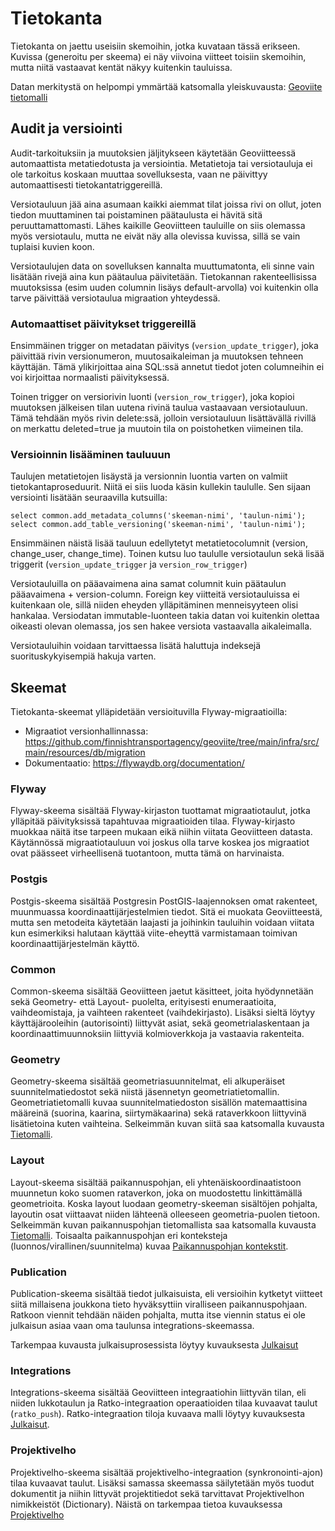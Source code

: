 # Tietokanta

Tietokanta on jaettu useisiin skemoihin, jotka kuvataan tässä erikseen. Kuvissa (generoitu per skeema) ei näy viivoina
viitteet toisiin skemoihin, mutta niitä vastaavat kentät näkyy kuitenkin tauluissa.

Datan merkitystä on helpompi ymmärtää katsomalla yleiskuvausta: [Geoviite tietomalli](tietomalli.md)

## Audit ja versiointi

Audit-tarkoituksiin ja muutoksien jäljitykseen käytetään Geoviitteessä automaattista metatiedotusta ja versiointia.
Metatietoja tai versiotauluja ei ole tarkoitus koskaan muuttaa sovelluksesta, vaan ne päivittyy automaattisesti
tietokantatriggereillä.

Versiotauluun jää aina asumaan kaikki aiemmat tilat joissa rivi on ollut, joten tiedon muuttaminen tai poistaminen
päätaulusta ei hävitä sitä peruuttamattomasti. Lähes kaikille Geoviitteen tauluille on siis olemassa myös versiotaulu,
mutta ne eivät näy alla olevissa kuvissa, sillä se vain tuplaisi kuvien koon.

Versiotaulujen data on sovelluksen kannalta muuttumatonta, eli sinne vain lisätään rivejä aina kun päätaulua
päivitetään. Tietokannan rakenteellisissa muutoksissa (esim uuden columnin lisäys default-arvolla) voi kuitenkin olla
tarve päivittää versiotaulua migraation yhteydessä.

### Automaattiset päivitykset triggereillä

Ensimmäinen trigger on metadatan päivitys (`version_update_trigger`), joka päivittää rivin versionumeron,
muutosaikaleiman ja muutoksen tehneen käyttäjän. Tämä ylikirjoittaa aina SQL:ssä annetut tiedot joten columneihin ei
voi kirjoittaa normaalisti päivityksessä.

Toinen trigger on versiorivin luonti (`version_row_trigger`), joka kopioi muutoksen jälkeisen tilan uutena rivinä taulua
vastaavaan versiotauluun. Tämä tehdään myös rivin delete:ssä, jolloin versiotauluun lisättävällä rivillä on merkattu
deleted=true ja muutoin tila on poistohetken viimeinen tila.

### Versioinnin lisääminen tauluuun

Taulujen metatietojen lisäystä ja versionnin luontia varten on valmiit tietokantaproseduurit. Niitä ei siis luoda käsin
kullekin taululle. Sen sijaan versiointi lisätään seuraavilla kutsuilla:

```
select common.add_metadata_columns('skeeman-nimi', 'taulun-nimi');
select common.add_table_versioning('skeeman-nimi', 'taulun-nimi');
```

Ensimmäinen näistä lisää tauluun edellytetyt metatietocolumnit (version, change_user, change_time). Toinen kutsu luo
taululle versiotaulun sekä lisää triggerit (`version_update_trigger` ja `version_row_trigger`)

Versiotauluilla on pääavaimena aina samat columnit kuin päätaulun pääavaimena + version-column. Foreign key viitteitä
versiotauluissa ei kuitenkaan ole, sillä niiden eheyden ylläpitäminen menneisyyteen olisi hankalaa. Versiodatan
immutable-luonteen takia datan voi kuitenkin olettaa oikeasti olevan olemassa, jos sen hakee versiota vastaavalla
aikaleimalla.

Versiotauluihin voidaan tarvittaessa lisätä haluttuja indeksejä suorituskykyisempiä hakuja varten.

## Skeemat

Tietokanta-skeemat ylläpidetään versioituvilla Flyway-migraatioilla:

* Migraatiot
  versionhallinnassa: https://github.com/finnishtransportagency/geoviite/tree/main/infra/src/main/resources/db/migration
* Dokumentaatio: https://flywaydb.org/documentation/

### Flyway

Flyway-skeema sisältää Flyway-kirjaston tuottamat migraatiotaulut, jotka ylläpitää päivityksissä tapahtuvaa migraatioiden
tilaa. Flyway-kirjasto muokkaa näitä itse tarpeen mukaan eikä niihin viitata Geoviitteen datasta. Käytännössä
migraatiotauluun voi joskus olla tarve koskea jos migraatiot ovat päässeet virheellisenä tuotantoon, mutta tämä on
harvinaista.

### Postgis

Postgis-skeema sisältää Postgresin PostGIS-laajennoksen omat rakenteet, muunmuassa koordinaattijärjestelmien tiedot. Sitä
ei muokata Geoviitteestä, mutta sen metodeita käytetään laajasti ja joihinkin tauluihin voidaan viitata kun esimerkiksi
halutaan käyttää viite-eheyttä varmistamaan toimivan koordinaattijärjestelmän käyttö.

### Common

Common-skeema sisältää Geoviitteen jaetut käsitteet, joita hyödynnetään sekä Geometry- että Layout- puolelta, erityisesti
enumeraatioita, vaihdeomistaja, ja vaihteen rakenteet (vaihdekirjasto). Lisäksi sieltä löytyy käyttäjärooleihin
(autorisointi) liittyvät asiat, sekä geometrialaskentaan ja koordinaattimuunnoksiin liittyviä kolmioverkkoja ja
vastaavia rakenteita.

### Geometry

Geometry-skeema sisältää geometriasuunnitelmat, eli alkuperäiset suunnitelmatiedostot sekä niistä jäsennetyn
geometriatietomallin. Geometriatietomalli kuvaa suunnitelmatiedoston sisällön matemaattisina määreinä (suorina, kaarina,
siirtymäkaarina) sekä rataverkkoon liittyvinä lisätietoina kuten vaihteina. Selkeimmän kuvan siitä saa katsomalla
kuvausta [Tietomalli](tietomalli.md).

### Layout

Layout-skeema sisältää paikannuspohjan, eli yhtenäiskoordinaatistoon muunnetun koko suomen rataverkon, joka on
muodostettu linkittämällä geometrioita. Koska layout luodaan geometry-skeeman sisältöjen pohjalta, layoutin osat
viittaavat niiden lähteenä olleeseen geometria-puolen tietoon.
Selkeimmän kuvan paikannuspohjan tietomallista saa katsomalla kuvausta [Tietomalli](tietomalli.md).
Toisaalta paikannuspohjan eri konteksteja (luonnos/virallinen/suunnitelma)
kuvaa [Paikannuspohjan kontekstit](paikannuspohjan_kontekstit.md).

### Publication

Publication-skeema sisältää tiedot julkaisuista, eli versioihin kytketyt viitteet siitä millaisena joukkona tieto
hyväksyttiin viralliseen paikannuspohjaan. Ratkoon viennit tehdään näiden pohjalta, mutta itse viennin status ei ole
julkaisun asiaa vaan oma taulunsa integrations-skeemassa.

Tarkempaa kuvausta julkaisuprosessista löytyy kuvauksesta [Julkaisut](julkaisut.md)

### Integrations

Integrations-skeema sisältää Geoviitteen integraatiohin liittyvän tilan, eli niiden lukkotaulun ja Ratko-integraation
operaatioiden tilaa kuvaavat taulut (`ratko_push`). Ratko-integraation tiloja kuvaava malli löytyy
kuvauksesta [Julkaisut](julkaisut.md).

### Projektivelho

Projektivelho-skeema sisältää projektivelho-integraation (synkronointi-ajon) tilaa kuvaavat taulut. Lisäksi samassa
skeemassa säilytetään myös tuodut dokumentit ja niihin littyvät projektitiedot sekä tarvittavat Projektivelhon
nimikkeistöt (Dictionary). Näistä on tarkempaa tietoa kuvauksessa [Projektivelho](projektivelho.md)
